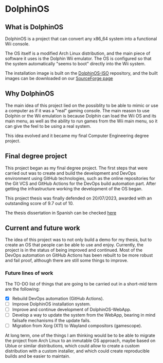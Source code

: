 # DolphinOS

## What is DolphinOS

DolphinOS is a project that can convert any x86_64 system into a functional Wii console.

The OS itself is a modified Arch Linux distribution, and the main piece of software it uses is the Dolphin Wii emulator.
The OS is configured so that the system automatically "seems to boot" directly into the Wii system.

The installation image is built on the [DolphinOS-ISO](https://github.com/DolphinOS-Development/DolphinOS-ISO) repository, and the built images can be downloaded on our [SourceForge page](https://sourceforge.net/projects/dolphinos)

## Why DolphinOS

The main idea of this project lied on the possiblity to be able to mimic or use a computer as if it was a "real" gaming console. The main reason to use Dolphin or the Wii emulation is because Dolphin can load the Wii OS and its main menu, as well as the ability to run games from the Wii main menu, so it can give the feel to be using a real system.

This idea evolved and it became my final Computer Engineering degree project. 

## Final degree project

This project began as my final degree project. The first steps that were carried out was to create and build the development and DevOps environment using GitHub technologies, such as the online repositories for the Git VCS and GitHub Actions for the DevOps build automation part. After getting the infrastructure working the development of the OS began.

This project thesis was finally defended on 20/07/2023, awarded with an outstanding score of 9.7 out of 10.

The thesis dissertation in Spanish can be checked [here](Thesis/Trabajo%20Fin%20de%20Grado%20-%20Diego%20Jesus%20Berenguel%20Garcia.pdf)

## Current and future work

The idea of this project was to not only build a demo for my thesis, but to create an OS that people can be able to use and enjoy. Currently, the project is in the status of being improved and continued. Most of the DevOps automation on GitHub Actions has been rebuilt to be more robust and fail proof, although there are still some things to improve.

### Future lines of work

The TO-DO list of things that are going to be carried out in a short-mid term are the following:

- [x] Rebuild DevOps automation (GitHub Actions).
- [ ] Improve DolphinOS installation system.
- [ ] Improve and continue development of DolphinOS-WebApp.
- [ ] Develop a way to update the system from the WebApp, bearing in mind failsafe mechanisms if the update fails.
- [ ] Migration from Xorg (X11) to Wayland compositors (gamescope).

At long term, one of the things I am thinking would be to be able to migrate the project from Arch Linux to an inmutable OS approach, maybe based on Ublue or similar distributions, which could allow to create a custom distribution with a custom installer, and which could create reproducible builds and be easier to maintain.
